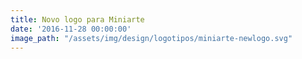 ```yaml
---
title: Novo logo para Miniarte
date: '2016-11-28 00:00:00'
image_path: "/assets/img/design/logotipos/miniarte-newlogo.svg"
---
```

